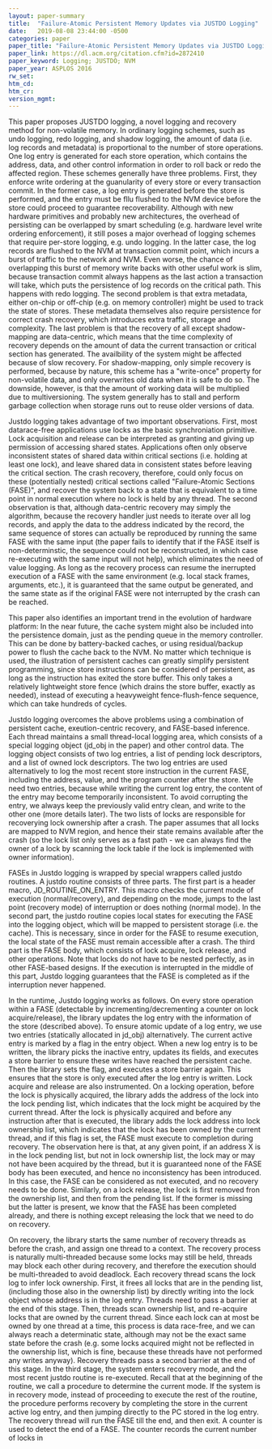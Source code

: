 ```yaml
---
layout: paper-summary
title:  "Failure-Atomic Persistent Memory Updates via JUSTDO Logging"
date:   2019-08-08 23:44:00 -0500
categories: paper
paper_title: "Failure-Atomic Persistent Memory Updates via JUSTDO Logging"
paper_link: https://dl.acm.org/citation.cfm?id=2872410
paper_keyword: Logging; JUSTDO; NVM
paper_year: ASPLOS 2016
rw_set: 
htm_cd: 
htm_cr: 
version_mgmt: 
---
```


This paper proposes JUSTDO logging, a novel logging and recovery method for non-volatile memory. In ordinary logging schemes,
such as undo logging, redo logging, and shadow logging, the amount of data (i.e. log records and metadata) is proportional
to the number of store operations. One log entry is generated for each store operation, which contains the address, data,
and other control information in order to roll back or redo the affected region. These schemes generally have three problems. 
First, they enforce write ordering at the guanularity of every store or every transaction commit. In the former case,
a log entry is generated before the store is performed, and the entry must be fllu flushed to the NVM device before the 
store could proceed to guarantee recoverability. Although with new hardware primitives and probably new architectures, the 
overhead of persisting can be overlapped by smart scheduling (e.g. hardware level write ordering enforcement), it still poses
a major overhead of logging schemes that require per-store logging, e.g. undo logging. In the latter case, the log records are 
flushed to the NVM at transaction commit point, which incurs a burst of traffic to the network and NVM. Even worse, the 
chance of overlapping this burst of memory write backs with other useful work is slim, because transaction commit always 
happens as the last action a transaction will take, which puts the persistence of log records on the critical path. This 
happens with redo logging. The second problem is that extra metadata, either on-chip or off-chip (e.g. on memory controller)
might be used to track the state of stores. These metadata themselves also require persistence for correct crash recovery, 
which introduces extra traffic, storage and complexity. The last problem is that the recovery of all except shadow-mapping 
are data-centric, which means that the time complexity of recovery depends on the amount of data the current transaction
or critical section has generated. The availbility of the system might be affected because of slow recovery. For shadow-mapping,
only simple recovery is performed, because by nature, this scheme has a "write-once" property for non-volatile data, and 
only overwrites old data when it is safe to do so. The downside, however, is that the amount of working data will be multiplied
due to multiversioning. The system generally has to stall and perform garbage collection when storage runs out to reuse
older versions of data.

Justdo logging takes advantage of two important observations. First, most datarace-free applications use locks as the basic 
synchroniation primitive. Lock acquisition and release can be interpreted as granting and giving up permission of accessing
shared states. Applications often only observe inconsistent states of shared data within critical sections (i.e. holding 
at least one lock), and leave shared data in consistent states before leaving the critical section. The crash recovery,
therefore, could only focus on these (potentially nested) critical sections called "Failure-Atomic Sections (FASE)",
and recover the system back to a state that is equivalent to a time point in normal execution where no lock is held by
any thread. The second observation is that, although data-centric recovery may simply the algorithm, because the recovery handler 
just needs to iterate over all log records, and apply the data to the address indicated by the record, the same 
sequence of stores can actually be reproduced by running the same FASE with the same input (the paper fails to identify that
if the FASE itself is non-determinstic, the sequence could not be reconstructed, in which case re-executing with the 
same input will not help), which eliminates the need of value logging. As long as the recovery process can resume the 
inerrupted execution of a FASE with the same environment (e.g. local stack frames, arguments, etc.), it is guaranteed 
that the same output be generated, and the same state as if the original FASE were not interrupted by the crash can be 
reached.

This paper also identifies an important trend in the evolution of hardware platform: In the near future, the cache system 
might also be included into the persistence domain, just as the pending queue in the memory controller. This can be done
by battery-backed caches, or using residual/backup power to flush the cache back to the NVM. No matter which technique 
is used, the illustration of persistent caches can greatly simplify persistent programming, since store instructions can be 
considered of persistent, as long as the instruction has exited the store buffer. This only takes a relatively lightweight 
store fence (which drains the store buffer, exactly as needed), instead of executing a heavyweight fence-flush-fence sequence,
which can take hundreds of cycles. 

Justdo logging overcomes the above problems using a combination of persistent cache, exeution-centric recovery, and 
FASE-based inference. Each thread maintains a small thread-local logging area, which consists of a special logging 
object (jd_obj in the paper) and other control data. The logging object consists of two log entries, a list of pending lock
descriptors, and a list of owned lock descriptors. The two log entries are used alternatively to log the most recent store
instruction in the current FASE, including the address, value, and the program counter after the store. We need two entries, 
because while writing the current log entry, the content of the entry may become temporarily inconsistent. To avoid corrupting 
the entry, we always keep the previously valid entry clean, and write to the other one (more details later). The two lists of 
locks are responsible for recoverying lock ownership after a crash. The paper assumes that all locks are mapped to NVM region,
and hence their state remains available after the crash (so the lock list only serves as a fast path - we can always find 
the owner of a lock by scanning the lock table if the lock is implemented with owner information). 

FASEs in Justdo logging is wrapped by special wrappers called justdo routines. A justdo routine consists of three parts.
The first part is a header macro, JD_ROUTINE_ON_ENTRY. This macro checks the current mode of execution (normal/recovery),
and depending on the mode, jumps to the last point (recovery mode) of interruption or does nothing (normal mode). In
the second part, the justdo routine copies local states for executing the FASE into the logging object, which will be 
mapped to persistent storage (i.e. the cache). This is necessary, since in order for the FASE to resume execution, the 
local state of the FASE must remain accessible after a crash. The third part is the FASE body, which consists of lock
acquire, lock release, and other operations. Note that locks do not have to be nested perfectly, as in other FASE-based
designs. If the execution is interrupted in the middle of this part, Justdo logging guarantees that the FASE is completed
as if the interruption never happened.

In the runtime, Justdo logging works as follows. On every store operation within a FASE (detectable by incrementing/decrementing 
a counter on lock acquire/release), the library updates the log entry with the information of the store (described above).
To ensure atomic update of a log entry, we use two entries (statically allocated in jd_obj) alternatively. The current active 
entry is marked by a flag in the entry object. When a new log entry is to be written, the library picks the inactive entry,
updates its fields, and executes a store barrier to ensure these writes have reached the persistent cache. Then the library
sets the flag, and executes a store barrier again. This ensures that the store is only executed after the log entry is written.
Lock acquire and release are also instrumented. On a locking operation, before the lock is physically acquired, the library
adds the address of the lock into the lock pending list, which indicates that the lock might be acquired by the current thread.
After the lock is physically acquired and before any instruction after that is executed, the library adds the lock address
into lock ownership list, which indicates that the lock has been owned by the current thread, and if this flag is set, the
FASE must execute to completion during recovery. The observation here is that, at any given point, if an address X is in the 
lock pending list, but not in lock ownership list, the lock may or may not have been acquired by the thread, but it is guaranteed
none of the FASE body has been executed, and hence no inconsistency has been introduced. In this case, the FASE can be 
considered as not executed, and no recovery needs to be done. Similarly, on a lock release, the lock is first removed 
fron the ownership list, and then from the pending list. If the former is missing but the latter is present, we know that
the FASE has been completed already, and there is nothing except releasing the lock that we need to do on recovery.

On recovery, the library starts the same number of recovery threads as before the crash, and assign one thread to a context. 
The recovery process is naturally multi-threaded because some locks may still be held, threads may block each other during 
recovery, and therefore the execution should be multi-threaded to avoid deadlock.
Each recovery thread scans the lock log to infer lock ownership. First, it frees all locks that are in the 
pending list, (including those also in the ownership list) by directly writing into the lock object whose address is in 
the log entry. Threads need to pass a barrier at the end of this stage. Then, threads scan ownership list, and 
re-acquire locks that are owned by the current thread. Since each lock can at most be owned by one thread at a time,
this process is data race-free, and we can always reach a determinatic state, although may not be the exact same state before 
the crash (e.g. some locks acquired might not be reflected in the ownership list, which is fine, because these threads 
have not performed any writes anyway). Recovery threads pass a second barrier at the end of this stage.
In the third stage, the system enters recovery mode, and the most recent justdo routine is re-executed. Recall that at the 
beginning of the routine, we call a procedure to determine the current mode. If the system is in recovery mode, instead 
of proceeding to execute the rest of the routine, the procedure performs recovery by completing the store in the 
current active log entry, and then jumping directly to the PC stored in the log entry. The recovery thread will run the 
FASE till the end, and then exit. A counter is used to detect the end of a FASE. The counter records the current number 
of locks in 